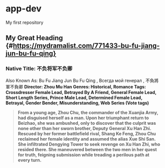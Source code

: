 # app-dev
My first repository

## My Great Heading {#https://mydramalist.com/771433-bu-fu-jiang-jun-bu-fu-qing}
### Native Title: 不负将军不负卿

Also Known As: Bu Fu Jiang Jun Bu Fu Qing , Всегда мой генерал , 不負將軍不負卿 <b />
Director: Zhou Mu Han <b />
Genres: Historical, Romance  <b />
Tags: Crossdresser Female Lead, Betrayed By A Friend, General Female Lead, Short Length Series, Prince Male Lead, Determined Female Lead, Betrayal, Gender Bender, Misunderstanding, Web Series (Vote tags)  <b />

> From a young age, Zhou Chu, the commander of the Xuanjia Army, had disguised herself as a man. Upon her triumphant return to Beizhao, she was ambushed, only to discover that the culprit was none other than her sworn brother, Deputy General Xu Han Zhi. Rescued by her former battlefield rival, Shang Ke Feng, Zhou Chu reclaimed her female identity and assumed the alias Xue Shi San. She infiltrated Dengying Tower to seek revenge on Xu Han Zhi, who resided there. She maneuvered between the two men in her quest for truth, feigning submission while treading a perilous path at every turn.
